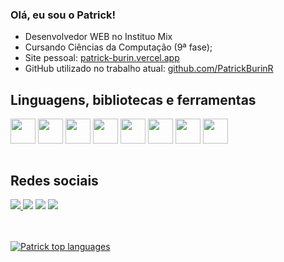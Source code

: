 ### Olá, eu sou o Patrick!

- Desenvolvedor WEB no Instituo Mix
- Cursando Ciências da Computação (9ª fase);
- Site pessoal: <a target="_blank" href="https://patrick-burin.vercel.app/"> patrick-burin.vercel.app </a>
- GitHub utilizado no trabalho atual: <a target="_blank" href="https://github.com/PatrickBurinR"> github.com/PatrickBurinR</a>


## Linguagens, bibliotecas e ferramentas
 <div style={display="inline_block"}>
   <img align="center" height="40" width="40" src="https://cdn.jsdelivr.net/gh/devicons/devicon/icons/javascript/javascript-original.svg">
   <img align="center" height="40" width="40" src="https://cdn.jsdelivr.net/gh/devicons/devicon/icons/typescript/typescript-plain.svg">
   <img align="center" height="40" width="40" src="https://cdn.jsdelivr.net/gh/devicons/devicon/icons/react/react-original.svg">
  <img align="center" height="40" width="40" src="https://cdn.jsdelivr.net/gh/devicons/devicon/icons/nodejs/nodejs-original-wordmark.svg">
  <img align="center" height="40" width="40" src="https://cdn.jsdelivr.net/gh/devicons/devicon/icons/materialui/materialui-original.svg">
  <img align="center" height="40" width="40" src="https://cdn.jsdelivr.net/gh/devicons/devicon/icons/html5/html5-plain-wordmark.svg">
  <img align="center" height="40" width="40" src="https://cdn.jsdelivr.net/gh/devicons/devicon/icons/css3/css3-plain-wordmark.svg">
  <img align="center" height="40" width="40" src="https://cdn.jsdelivr.net/gh/devicons/devicon/icons/figma/figma-original.svg">
  </div>
<br/>

 ## Redes sociais
<div style={display="inline_block">
 <a target="_blank" href="https://vercel.com/patrick-burin-rodriguezs-projects" >
  <img src="https://img.shields.io/badge/-Vercel-%23000000?style=for-the-badge&logo=vercel&logoColor=white" >
</a>
  <a target="_blank" href="https://www.linkedin.com/in/patrick-burin-rodriguez-398496206?lipi=urn%3Ali%3Apage%3Ad_flagship3_profile_view_base_contact_details%3BIDL8KCwgTcuUaogq7jl9sw%3D%3D" ><img src="https://img.shields.io/badge/-LinkedIn-%230077B5?style=for-the-badge&logo=linkedin&logoColor=white"></a>
  <a target="_blank" href="https://www.instagram.com/patrickburinn" target="_blank"><img src="https://img.shields.io/badge/-Instagram-%23E4405F?style=for-the-badge&logo=instagram&logoColor=white" ></a>
  <a href = "mailto: patrickburin17@gmail.com" target="_blank"><img src="https://img.shields.io/badge/-Gmail-%23333?style=for-the-badge&logo=gmail&logoColor=white" target="_blank"></a>
</div>
<br/> <br/>
<div align="left">
  
[![Patrick top languages](https://github-readme-stats.vercel.app/api/top-langs/?username=patrickburin&theme=blue-white)](https://github.com/anuraghazra/github-readme-stats)
  
 </div>
